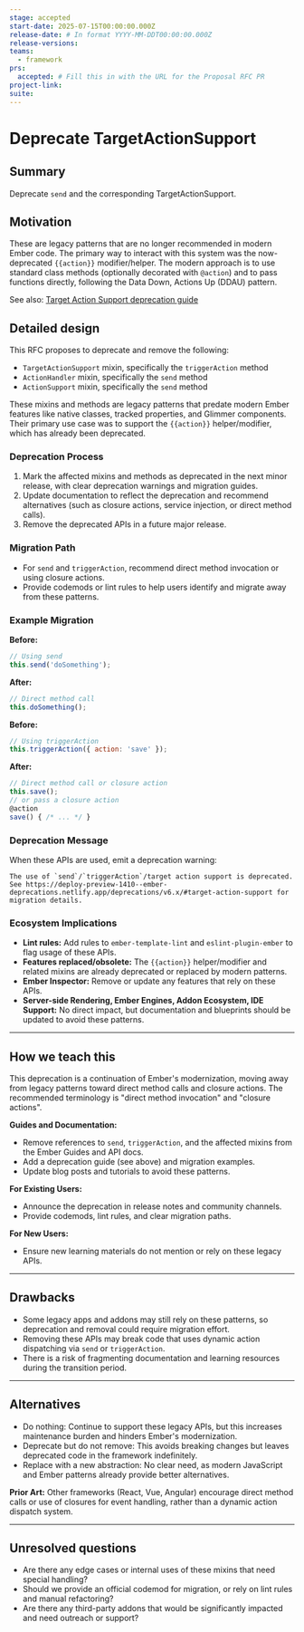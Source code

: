 ```yaml
---
stage: accepted
start-date: 2025-07-15T00:00:00.000Z
release-date: # In format YYYY-MM-DDT00:00:00.000Z
release-versions:
teams:
  - framework
prs:
  accepted: # Fill this in with the URL for the Proposal RFC PR
project-link:
suite: 
---
```


# Deprecate TargetActionSupport

## Summary

Deprecate `send` and the corresponding TargetActionSupport.

## Motivation

These are legacy patterns that are no longer recommended in modern Ember code. The primary way to interact with this system was the now-deprecated `{{action}}` modifier/helper. The modern approach is to use standard class methods (optionally decorated with `@action`) and to pass functions directly, following the Data Down, Actions Up (DDAU) pattern.

See also: [Target Action Support deprecation guide](https://deploy-preview-1410--ember-deprecations.netlify.app/deprecations/v6.x/#target-action-support)

## Detailed design

This RFC proposes to deprecate and remove the following:

- `TargetActionSupport` mixin, specifically the `triggerAction` method
- `ActionHandler` mixin, specifically the `send` method
- `ActionSupport` mixin, specifically the `send` method

These mixins and methods are legacy patterns that predate modern Ember features like native classes, tracked properties, and Glimmer components. Their primary use case was to support the `{{action}}` helper/modifier, which has already been deprecated.

### Deprecation Process

1. Mark the affected mixins and methods as deprecated in the next minor release, with clear deprecation warnings and migration guides.
2. Update documentation to reflect the deprecation and recommend alternatives (such as closure actions, service injection, or direct method calls).
3. Remove the deprecated APIs in a future major release.

### Migration Path

- For `send` and `triggerAction`, recommend direct method invocation or using closure actions.
- Provide codemods or lint rules to help users identify and migrate away from these patterns.


### Example Migration

**Before:**

```js
// Using send
this.send('doSomething');
```

**After:**

```js
// Direct method call
this.doSomething();
```

**Before:**

```js
// Using triggerAction
this.triggerAction({ action: 'save' });
```

**After:**

```js
// Direct method call or closure action
this.save();
// or pass a closure action
@action
save() { /* ... */ }
```


### Deprecation Message

When these APIs are used, emit a deprecation warning:

```
The use of `send`/`triggerAction`/target action support is deprecated. See https://deploy-preview-1410--ember-deprecations.netlify.app/deprecations/v6.x/#target-action-support for migration details.
```

### Ecosystem Implications

- **Lint rules:** Add rules to `ember-template-lint` and `eslint-plugin-ember` to flag usage of these APIs.
- **Features replaced/obsolete:** The `{{action}}` helper/modifier and related mixins are already deprecated or replaced by modern patterns.
- **Ember Inspector:** Remove or update any features that rely on these APIs.
- **Server-side Rendering, Ember Engines, Addon Ecosystem, IDE Support:** No direct impact, but documentation and blueprints should be updated to avoid these patterns.

---


## How we teach this

This deprecation is a continuation of Ember's modernization, moving away from legacy patterns toward direct method calls and closure actions. The recommended terminology is "direct method invocation" and "closure actions".

**Guides and Documentation:**
- Remove references to `send`, `triggerAction`, and the affected mixins from the Ember Guides and API docs.
- Add a deprecation guide (see above) and migration examples.
- Update blog posts and tutorials to avoid these patterns.

**For Existing Users:**
- Announce the deprecation in release notes and community channels.
- Provide codemods, lint rules, and clear migration paths.

**For New Users:**
- Ensure new learning materials do not mention or rely on these legacy APIs.

---


## Drawbacks

- Some legacy apps and addons may still rely on these patterns, so deprecation and removal could require migration effort.
- Removing these APIs may break code that uses dynamic action dispatching via `send` or `triggerAction`.
- There is a risk of fragmenting documentation and learning resources during the transition period.

---


## Alternatives

- Do nothing: Continue to support these legacy APIs, but this increases maintenance burden and hinders Ember's modernization.
- Deprecate but do not remove: This avoids breaking changes but leaves deprecated code in the framework indefinitely.
- Replace with a new abstraction: No clear need, as modern JavaScript and Ember patterns already provide better alternatives.

**Prior Art:**
Other frameworks (React, Vue, Angular) encourage direct method calls or use of closures for event handling, rather than a dynamic action dispatch system.

---


## Unresolved questions

- Are there any edge cases or internal uses of these mixins that need special handling?
- Should we provide an official codemod for migration, or rely on lint rules and manual refactoring?
- Are there any third-party addons that would be significantly impacted and need outreach or support?

